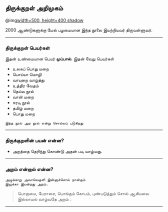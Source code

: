 ## திருக்குறள் அறிமுகம்

@img[width=500, height=400 shadow](assets/img/valluvar.png)

2000 ஆண்டுகளுக்கு மேல் பழமையான இந்த நூலை இயற்றியவர் திருவள்ளுவர்.

---

### திருக்குறள் பெயர்கள்

இதன் உண்மையான பெயர் **முப்பால்**. இதன் வேறு பெயர்கள்

* உலகப்  பொது  மறை 
* பொய்யா மொழி 
* வாயுறை  வாழ்த்து 
* உத்திர வேதம் 
* தெய்வ  நூல் 
* வான் மறை 
* ஈரடி நூல் 
* தமிழ் மறை 
* பொது மறை 


```
இந்த நூல் அற நூல் என்று சொல்லப் படுகிறது
```

---

### திருக்குறளின் பயன் என்ன?

* அறத்தை தெரிந்து கொண்டு அதன் படி வாழ்வது.

---

### அறம் என்றால் என்ன?


```
அழுக்காறு அவாவெகுளி இன்னாச்சொல் நான்கும்
இழுக்கா இயன்றது அறம்.
```

> பொறாமை, பேராசை, பொங்கும் கோபம், புண்படுத்தும் சொல் ஆகியவை
> இல்லாமல் வாழ்வதே அறம் .



---
